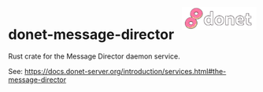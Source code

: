 <img src="../logo/donet_banner.png" align="right" width="30%"/>

# donet-message-director

Rust crate for the Message Director daemon service.

See: https://docs.donet-server.org/introduction/services.html#the-message-director
